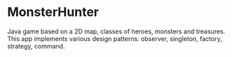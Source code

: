 # MonsterHunter
Java game based on a 2D map, classes of heroes, monsters and treasures. This app implements various design patterns: observer, singleton, factory, strategy, command.
